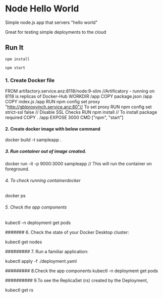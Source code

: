 # Node Hello World

Simple node.js app that servers "hello world"

Great for testing simple deployments to the cloud

## Run It

`npm install`

`npm start`

### 1. Create Docker file
FROM artifactory.service.anz:8118/node:9-slim //Artificatory - running on 8118 is replicas of Docker-Hub
WORKDIR /app
COPY package.json /app
COPY index.js /app
RUN npm config set proxy "http://gblproxyinch.service.anz:80"// To set proxy
RUN npm config set strict-ssl false // Disable SSL Checks
RUN npm install // To install package required
COPY . /app
EXPOSE 3000
CMD ["npm", "start"]

#### 2. Create docker image with below command
docker build -t sampleapp .

##### 3. Run container out of image created.
docker run -it -p 9000:3000 sampleapp // This will run the container on foreground.

###### 4. To check running containerdocker 
docker ps

###### 5. Check the app components
 kubectl -n deployment get pods


####### 6. Check the state of your Docker Desktop cluster:

  kubectl get nodes

######### 7. Run a familiar application:

  kubectl apply -f ./deployment.yaml


######### 8.Check the app components
kubectl -n deployment get pods

##########  9.To see the ReplicaSet (rs) created by the Deployment, 

  kubectl get rs
